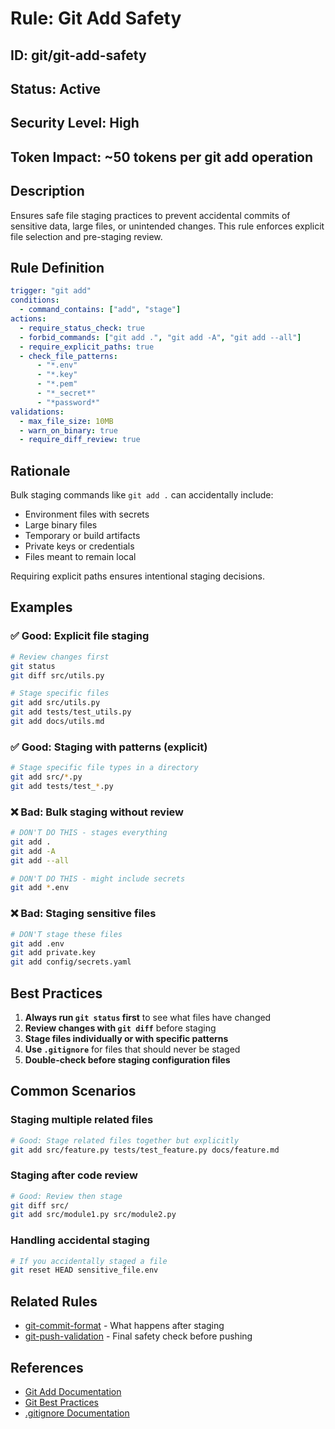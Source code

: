 # Rule: Git Add Safety

## ID: git/git-add-safety
## Status: Active
## Security Level: High
## Token Impact: ~50 tokens per git add operation

## Description
Ensures safe file staging practices to prevent accidental commits of sensitive data, large files, or unintended changes. This rule enforces explicit file selection and pre-staging review.

## Rule Definition
```yaml
trigger: "git add"
conditions:
  - command_contains: ["add", "stage"]
actions:
  - require_status_check: true
  - forbid_commands: ["git add .", "git add -A", "git add --all"]
  - require_explicit_paths: true
  - check_file_patterns:
      - "*.env"
      - "*.key"
      - "*.pem"
      - "*_secret*"
      - "*password*"
validations:
  - max_file_size: 10MB
  - warn_on_binary: true
  - require_diff_review: true
```

## Rationale
Bulk staging commands like `git add .` can accidentally include:
- Environment files with secrets
- Large binary files
- Temporary or build artifacts
- Private keys or credentials
- Files meant to remain local

Requiring explicit paths ensures intentional staging decisions.

## Examples

### ✅ Good: Explicit file staging
```bash
# Review changes first
git status
git diff src/utils.py

# Stage specific files
git add src/utils.py
git add tests/test_utils.py
git add docs/utils.md
```

### ✅ Good: Staging with patterns (explicit)
```bash
# Stage specific file types in a directory
git add src/*.py
git add tests/test_*.py
```

### ❌ Bad: Bulk staging without review
```bash
# DON'T DO THIS - stages everything
git add .
git add -A
git add --all

# DON'T DO THIS - might include secrets
git add *.env
```

### ❌ Bad: Staging sensitive files
```bash
# DON'T stage these files
git add .env
git add private.key
git add config/secrets.yaml
```

## Best Practices

1. **Always run `git status` first** to see what files have changed
2. **Review changes with `git diff`** before staging
3. **Stage files individually or with specific patterns**
4. **Use `.gitignore`** for files that should never be staged
5. **Double-check before staging configuration files**

## Common Scenarios

### Staging multiple related files
```bash
# Good: Stage related files together but explicitly
git add src/feature.py tests/test_feature.py docs/feature.md
```

### Staging after code review
```bash
# Good: Review then stage
git diff src/
git add src/module1.py src/module2.py
```

### Handling accidental staging
```bash
# If you accidentally staged a file
git reset HEAD sensitive_file.env
```

## Related Rules
- [git-commit-format](git-commit-format.md) - What happens after staging
- [git-push-validation](git-push-validation.md) - Final safety check before pushing

## References
- [Git Add Documentation](https://git-scm.com/docs/git-add)
- [Git Best Practices](https://about.gitlab.com/topics/version-control/version-control-best-practices/)
- [.gitignore Documentation](https://git-scm.com/docs/gitignore)